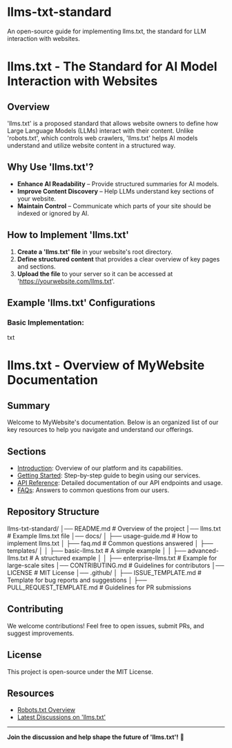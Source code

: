 # llms-txt-standard
An open-source guide for implementing llms.txt, the standard for LLM interaction with websites.

# llms.txt - The Standard for AI Model Interaction with Websites

## Overview
'llms.txt' is a proposed standard that allows website owners to define how Large Language Models (LLMs) interact with their content. Unlike 'robots.txt', which controls web crawlers, 'llms.txt' helps AI models understand and utilize website content in a structured way.

## Why Use 'llms.txt'?
- **Enhance AI Readability** – Provide structured summaries for AI models.
- **Improve Content Discovery** – Help LLMs understand key sections of your website.
- **Maintain Control** – Communicate which parts of your site should be indexed or ignored by AI.

## How to Implement 'llms.txt'
1. **Create a 'llms.txt' file** in your website's root directory.
2. **Define structured content** that provides a clear overview of key pages and sections.
3. **Upload the file** to your server so it can be accessed at 'https://yourwebsite.com/llms.txt'.

## Example 'llms.txt' Configurations

### Basic Implementation:
txt
# llms.txt - Overview of MyWebsite Documentation

## Summary
Welcome to MyWebsite's documentation. Below is an organized list of our key resources to help you navigate and understand our offerings.

## Sections
- [Introduction](https://mywebsite.com/docs/introduction.md): Overview of our platform and its capabilities.
- [Getting Started](https://mywebsite.com/docs/getting-started.md): Step-by-step guide to begin using our services.
- [API Reference](https://mywebsite.com/docs/api-reference.md): Detailed documentation of our API endpoints and usage.
- [FAQs](https://mywebsite.com/docs/faqs.md): Answers to common questions from our users.


## Repository Structure

llms-txt-standard/
│── README.md  # Overview of the project
│── llms.txt   # Example llms.txt file
│── docs/
│   ├── usage-guide.md   # How to implement llms.txt
│   ├── faq.md           # Common questions answered
│   ├── templates/
│   │   ├── basic-llms.txt      # A simple example
│   │   ├── advanced-llms.txt   # A structured example
│   │   ├── enterprise-llms.txt # Example for large-scale sites
│── CONTRIBUTING.md  # Guidelines for contributors
│── LICENSE  # MIT License
│── .github/
│   ├── ISSUE_TEMPLATE.md   # Template for bug reports and suggestions
│   ├── PULL_REQUEST_TEMPLATE.md  # Guidelines for PR submissions


## Contributing
We welcome contributions! Feel free to open issues, submit PRs, and suggest improvements.

## License
This project is open-source under the MIT License.

## Resources
- [Robots.txt Overview](https://developers.google.com/search/docs/crawling-indexing/robots/intro)
- [Latest Discussions on 'llms.txt'](https://github.com/YOUR-REPO/issues)

---

**Join the discussion and help shape the future of 'llms.txt'!** 🚀

